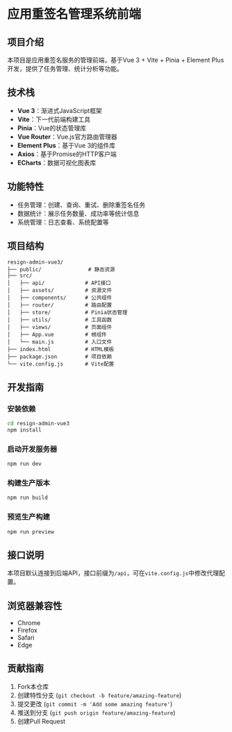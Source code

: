 # 应用重签名管理系统前端

## 项目介绍

本项目是应用重签名服务的管理前端，基于Vue 3 + Vite + Pinia + Element Plus开发，提供了任务管理、统计分析等功能。

## 技术栈

- **Vue 3**：渐进式JavaScript框架
- **Vite**：下一代前端构建工具
- **Pinia**：Vue的状态管理库
- **Vue Router**：Vue.js官方路由管理器
- **Element Plus**：基于Vue 3的组件库
- **Axios**：基于Promise的HTTP客户端
- **ECharts**：数据可视化图表库

## 功能特性

- 任务管理：创建、查询、重试、删除重签名任务
- 数据统计：展示任务数量、成功率等统计信息
- 系统管理：日志查看、系统配置等

## 项目结构

```
resign-admin-vue3/
├── public/               # 静态资源
├── src/
│   ├── api/             # API接口
│   ├── assets/          # 资源文件
│   ├── components/      # 公共组件
│   ├── router/          # 路由配置
│   ├── store/           # Pinia状态管理
│   ├── utils/           # 工具函数
│   ├── views/           # 页面组件
│   ├── App.vue          # 根组件
│   └── main.js          # 入口文件
├── index.html           # HTML模板
├── package.json         # 项目依赖
└── vite.config.js       # Vite配置
```

## 开发指南

### 安装依赖

```bash
cd resign-admin-vue3
npm install
```

### 启动开发服务器

```bash
npm run dev
```

### 构建生产版本

```bash
npm run build
```

### 预览生产构建

```bash
npm run preview
```

## 接口说明

本项目默认连接到后端API，接口前缀为`/api`，可在`vite.config.js`中修改代理配置。

## 浏览器兼容性

- Chrome
- Firefox
- Safari
- Edge

## 贡献指南

1. Fork本仓库
2. 创建特性分支 (`git checkout -b feature/amazing-feature`)
3. 提交更改 (`git commit -m 'Add some amazing feature'`)
4. 推送到分支 (`git push origin feature/amazing-feature`)
5. 创建Pull Request